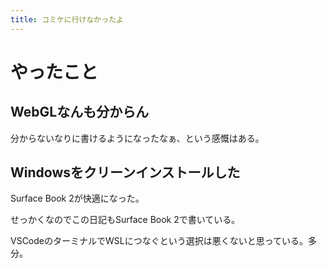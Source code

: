 ```yaml
---
title: コミケに行けなかったよ
---
```


# やったこと

## WebGLなんも分からん

分からないなりに書けるようになったなぁ、という感慨はある。

## Windowsをクリーンインストールした

Surface Book 2が快適になった。

せっかくなのでこの日記もSurface Book 2で書いている。

VSCodeのターミナルでWSLにつなぐという選択は悪くないと思っている。多分。